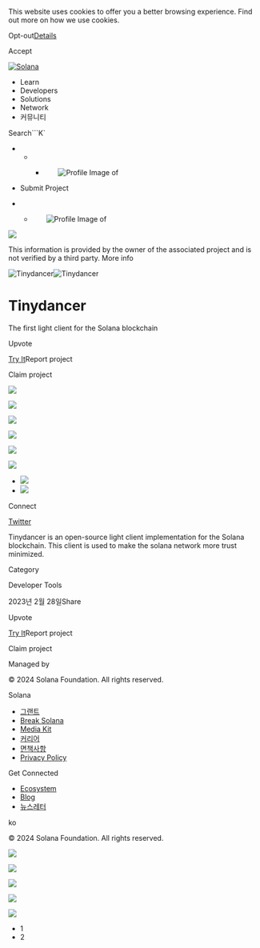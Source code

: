 This website uses cookies to offer you a better browsing experience. Find out
more on how we use cookies.

Opt-out[Details](/ko/privacy-policy#collection-of-information)

Accept

[![Solana](/_next/static/media/logotype.e4df684f.svg)](/ko)

  * Learn
  * Developers
  * Solutions
  * Network
  * 커뮤니티

Search```K`

  *   *   * ![](data:image/svg+xml,%3csvg%20xmlns=%27http://www.w3.org/2000/svg%27%20version=%271.1%27%20width=%2728%27%20height=%2728%27/%3e)![Profile Image of ](/_next/static/media/ecosystem_user.7ebb52fa.svg)

  * Submit Project
  *   * ![](data:image/svg+xml,%3csvg%20xmlns=%27http://www.w3.org/2000/svg%27%20version=%271.1%27%20width=%2728%27%20height=%2728%27/%3e)![Profile Image of ](/_next/static/media/ecosystem_user.7ebb52fa.svg)

![](/_next/image?url=%2F_next%2Fstatic%2Fmedia%2Fhero.631479cd.png&w=3840&q=75)

This information is provided by the owner of the associated project and is not
verified by a third party. More info

![Tinydancer](/_next/image?url=%2Fapi%2Fprojectimg%2Fcljna2f9n000amn0fp740eogn%3Ftype%3DLOGO&w=3840&q=75)![Tinydancer](/_next/image?url=%2Fapi%2Fprojectimg%2Fcljna2f9n000amn0fp740eogn%3Ftype%3DLOGO&w=3840&q=75)

# Tinydancer

The first light client for the Solana blockchain

Upvote

[Try It](https://www.tinydancer.io/)Report project

Claim project

![](/api/projectimg/cljna2f9n000amn0fp740eogn?type=IMG&number=0)

![](/api/projectimg/cljna2f9n000amn0fp740eogn?type=IMG&number=1)

![](/api/projectimg/cljna2f9n000amn0fp740eogn?type=IMG&number=0)

![](/api/projectimg/cljna2f9n000amn0fp740eogn?type=IMG&number=1)

![](/api/projectimg/cljna2f9n000amn0fp740eogn?type=IMG&number=0)

![](/api/projectimg/cljna2f9n000amn0fp740eogn?type=IMG&number=1)

  * ![](/_next/image?url=%2Fapi%2Fprojectimg%2Fcljna2f9n000amn0fp740eogn%3Ftype%3DIMG%26number%3D0&w=3840&q=75)
  * ![](/_next/image?url=%2Fapi%2Fprojectimg%2Fcljna2f9n000amn0fp740eogn%3Ftype%3DIMG%26number%3D1&w=3840&q=75)

Connect

[Twitter](https://twitter.com/tinydancerio)

Tinydancer is an open-source light client implementation for the Solana
blockchain. This client is used to make the solana network more trust
minimized.

Category

Developer Tools

2023년 2월 28일Share

Upvote

[Try It](https://www.tinydancer.io/)Report project

Claim project

Managed by

[](/ko)

[](/youtube)[](/twitter)[](/discord)[](/reddit)[](/github)[](/telegram)

© 2024 Solana Foundation. All rights reserved.

Solana

  * [그랜트](https://solana.org/grants)
  * [Break Solana](https://break.solana.com/)
  * [Media Kit](/ko/branding)
  * [커리어](https://jobs.solana.com/)
  * [면책사항](/ko/tos)
  * [Privacy Policy](/ko/privacy-policy)

Get Connected

  * [Ecosystem](/ko/ecosystem)
  * [Blog](/ko/news)
  * [뉴스레터](/ko/newsletter)

ko

© 2024 Solana Foundation. All rights reserved.

![](/api/projectimg/cljna2f9n000amn0fp740eogn?type=IMG&number=1)

![](/api/projectimg/cljna2f9n000amn0fp740eogn?type=IMG&number=0)

![](/api/projectimg/cljna2f9n000amn0fp740eogn?type=IMG&number=1)

![](/api/projectimg/cljna2f9n000amn0fp740eogn?type=IMG&number=0)

![](/api/projectimg/cljna2f9n000amn0fp740eogn?type=IMG&number=1)

  * 1
  * 2

